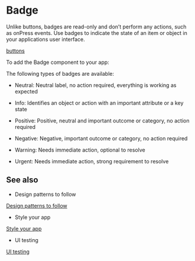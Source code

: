 # Badge

Unlike buttons, badges are read-only and don’t perform any actions, such as onPress events. Use badges to indicate the state of an item or object in your applications user interface.

[buttons](/stripe-apps/components/button)

To add the Badge component to your app:

The following types of badges are available:

- Neutral: Neutral label, no action required, everything is working as expected

- Info: Identifies an object or action with an important attribute or a key state

- Positive: Positive, neutral and important outcome or category, no action required

- Negative: Negative, important outcome or category, no action required

- Warning: Needs immediate action, optional to resolve

- Urgent: Needs immediate action, strong requirement to resolve

## See also

- Design patterns to follow

[Design patterns to follow](/stripe-apps/patterns)

- Style your app

[Style your app](/stripe-apps/style)

- UI testing

[UI testing](/stripe-apps/ui-testing)
